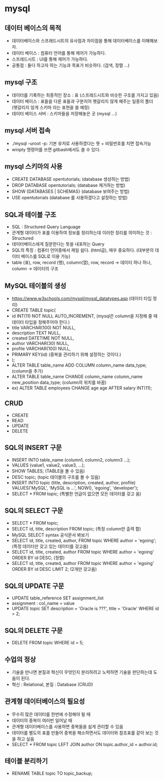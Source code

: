 # mysql

## 데이터 베이스의 목적
- 데이터베이스와 스프래드시트의 유사점과 차이점을 통해 데이터베이스를 이해해보자.
- 데이터 베이스 : 컴퓨터 언어를 통해 제어가 가능하다.
- 스프레드시트 : UI를 통해 제어가 가능하다.
- 공통점 : 둘다 하고자 하는 기능과 목표가 비슷하다. (검색, 정렬 ...)
  
## mysql 구조
- 데이터를 기록하는 최종적인 장소 : 표 (스프레드시트와 비슷한 구조를 가지고 있음)
- 데이터 베이스 : 표들을 다른 표들과 구분지어 햇갈리지 않게 해주는 일종의 폴더 (햇갈리지 않게 스키마 라는 표현을 쓸 예정)
- 데이터 베이스 서버 : 스키마들을 저장해놓은 곳 (mysql ...)

## mysql 서버 접속
- ./mysql -uroot -p: 기본 유저로 사용하겠다는 뜻 + 비밀번호를 치면 접속가능
- winpty 명령어를 쓰면 gitbash에서도 쓸 수 있다.

## mysql 스키마의 사용
- CREATE DATABASE opentutorials; (database 생성하는 방법)
- DROP DATABASE opentutorials; (database 제거하는 방법)
- SHOW {DATABASES | SCHEMAS} (database 보여주는 방법)
- USE opentutorials (database 를 사용하겠다고 설정하는 방법)

## SQL과 테이블 구조
- SQL : Structured Query Language
- 관계형 데이터가 표를 이용하여 정보를 정리하는데 이러한 정리를 의미하는 것 : Structured
- 데이터베이스에게 질문한다는 뜻을 내포하는 Query
- SQL의 특징 : 컴퓨터 언어중에서 제일 쉽다. (html급), 매우 중요하다. (대부분의 데이터 베이스를 SQL로 이용 가능)
- table (표), row, record (행), column(열), row, record -> 데이터 하나 하나, column -> 데이터의 구조

## MySQL 테이블의 생성
- https://www.w3schools.com/mysql/mysql_datatypes.asp (데이터 타입 정리)
- CREATE TABLE topic(
- id INT(11) NOT NULL AUTO_INCREMENT,  (mysql은 column을 지정해 줄 때 데이터 타입을 정해주어야 한다.)
- title VARCHAR(100) NOT NULL, 
- description TEXT NULL,
- created DATETIME NOT NULL,
- author VARCHAR(30) NULL,
- profile VARCHAR(100) NULL,
- PRIMARY KEY(id) (중복을 관리하기 위해 설정하는 것이다.)
- );
- ALTER TABLE table_name ADD COLUMN column_name data_type; (column을 추가)
- ALTER TABLE table_name CHANGE column_name column_name new_position data_type; (column의 위치를 바꿈)
- ex) ALTER TABLE employees CHANGE age age AFTER salary INT(11);

## CRUD
- CREATE
- READ
- UPDATE
- DELETE

## SQL의 INSERT 구문
- INSERT INTO table_name (column1, column2, column3 ...);
- VALUES (value1, value2, value3, ...);
- SHOW TABLES; (TABLE을 볼 수 있음)
- DESC topic; (topic 테이블의 구조를 볼 수 있음)
- INSERT INTO topic (title, description, created, author, profile) VALUES('MySQL', 'MySQL is ...', NOW(), 'egoing', 'developer');
- SELECT * FROM topic; (특별한 언급이 없으면 모든 데이터를 갖고 옴)

## SQL의 SELECT 구문
- SELECT * FROM topic;
- SELECT id, title, description FROM topic; (특정 column만 출력 함)
- MySQL SELECT syntax 공식문서 봐보기
- SELECT id, title, created, author, FROM topic WHERE author = 'egoing'; (특정 데이터만 갖고 있는 데이터를 갖고옴)
- SELECT id, title, created, author FROM topic WHERE author = 'egoing'   ORDER BY id DESC; (정렬)
- SELECT id, title, created, author FROM topic WHERE author = 'egoing'   ORDER BY id DESC LIMIT 2; (2개만 갖고옴)

## SQL의 UPDATE 구문
- UPDATE table_reference SET assignment_list
- assignment : col_name = value
- UPDATE topic SET description = 'Oracle is ???', title = 'Oracle' WHERE id = 2;

## SQL의 DELETE 구문
- DELETE FROM topic WHERE id = 5;

## 수업의 정상
- 기술을 만나면 본질과 혁신이 무엇인지 분리하려고 노력하면 기술을 판단하는데 도움이 된다.
- 혁신 : Relational, 본질 : Database (CRUD)

## 관계형 데이터베이스의 필요성
- 무수히 많은 데이터를 한번에 수정해야 될 때
- 데이터의 중복이 여러번 일어날 때
- 관계형 데이터베이스를 사용하면 중복들을 쉽게 관리할 수 있음
- 데이터를 별도의 표를 만들어 중복을 해소하면서도 데이터와 참조표를 같이 보는 것을 하고 싶음
- SELECT * FROM topic LEFT JOIN author ON topic.author_id = author.id;

## 테이블 분리하기
- RENAME TABLE topic TO topic_backup;




